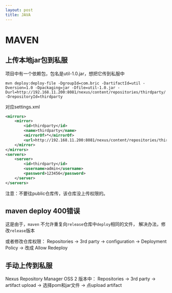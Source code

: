 ```yaml
---
layout: post
title: JAVA
---
```


# MAVEN

## 上传本地jar包到私服

项目中有一个依赖包，包名是util-1.0.jar，想把它传到私服中

```shell
mvn deploy:deploy-file -DgroupId=com.bric -DartifactId=util -Dversion=1.0 -Dpackaging=jar -Dfile=util-1.0.jar -Durl=http://192.168.11.200:8081/nexus/content/repositories/thirdparty/ -DrepositoryId=thirdparty
```

对应settings.xml

```xml
<mirrors>    
	<mirror>
        <id>thirdparty</id>
        <name>thirdparty</name>
        <mirrorOf>*</mirrorOf>
        <url>http://192.168.11.200:8081/nexus/content/repositories/thirdparty/</url>
    </mirror>
</mirrors>
<servers>
    <server>
        <id>thirdparty</id>
        <username>admin</username>
        <password>123456</password>
    </server>
</servers>
```
注意：不要往public仓库传，该仓库没上传权限的。

## maven deploy 400错误

这是由于，`maven` 不允许重复向`release`仓库中`deploy`相同的文件，
解决办法，修改`release`版本

或者修改仓库权限： Repositories -> 3rd party -> configuration -> Deployment Policy -> 改成 Allow Redeploy

## 手动上传到私服

Nexus Repository Manager OSS 2 版本中： Repositories -> 3rd party -> artifact upload -> 选择pom和jar文件 -> 点upload artifact